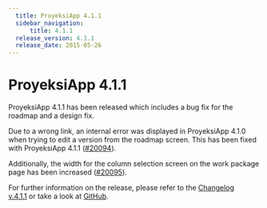 ```yaml
---
  title: ProyeksiApp 4.1.1
  sidebar_navigation:
      title: 4.1.1
  release_version: 4.1.1
  release_date: 2015-05-26
---
```



# ProyeksiApp 4.1.1

ProyeksiApp 4.1.1 has been released which includes a bug fix for the
roadmap and a design fix.

Due to a wrong link, an internal error was displayed in ProyeksiApp
4.1.0 when trying to edit a version from the roadmap screen. This has
been fixed with ProyeksiApp 4.1.1
([\#20094](https://community.openproject.org/work_packages/20094)).

Additionally, the width for the column selection screen on the work
package page has been increased
([\#20095](https://community.openproject.org/work_packages/20095)).

For further information on the release, please refer to the [Changelog
v.4.1.1](https://community.openproject.org/versions/714 "Changelog v.4.0.10") or
take a look at
[GitHub](https://github.com/opf/openproject/tree/v4.1.1 "GitHub").


